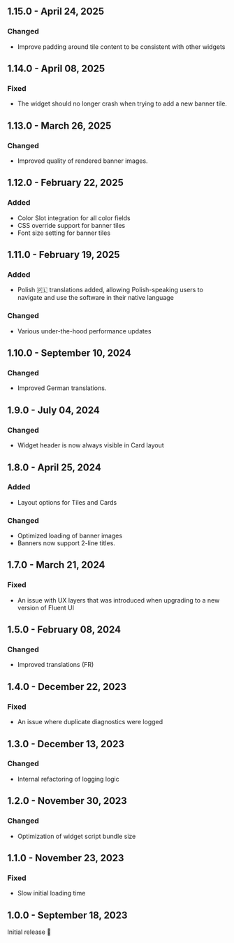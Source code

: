## 1.15.0 - April 24, 2025

### Changed
- Improve padding around tile content to be consistent with other widgets

## 1.14.0 - April 08, 2025

### Fixed
- The widget should no longer crash when trying to add a new banner tile.

## 1.13.0 - March 26, 2025

### Changed
- Improved quality of rendered banner images.

## 1.12.0 - February 22, 2025

### Added
- Color Slot integration for all color fields
- CSS override support for banner tiles
- Font size setting for banner tiles

## 1.11.0 - February 19, 2025

### Added
- Polish 🇵🇱 translations added, allowing Polish-speaking users to navigate and use the software in their native language

### Changed
- Various under-the-hood performance updates 


## 1.10.0 - September 10, 2024

### Changed
- Improved German translations.

## 1.9.0 - July 04, 2024

### Changed
- Widget header is now always visible in Card layout

## 1.8.0 - April 25, 2024

### Added
- Layout options for Tiles and Cards

### Changed
- Optimized loading of banner images
- Banners now support 2-line titles.

## 1.7.0 - March 21, 2024



### Fixed
- An issue with UX layers that was introduced when upgrading to a new version of Fluent UI

## 1.5.0 - February 08, 2024

### Changed
- Improved translations (FR)

## 1.4.0 - December 22, 2023

### Fixed
- An issue where duplicate diagnostics were logged

## 1.3.0 - December 13, 2023

### Changed
- Internal refactoring of logging logic


## 1.2.0 - November 30, 2023

### Changed
- Optimization of widget script bundle size

## 1.1.0 - November 23, 2023

### Fixed
- Slow initial loading time

## 1.0.0 - September 18, 2023

Initial release 🚀

